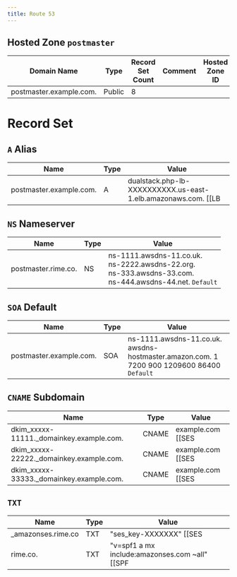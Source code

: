 ```yaml
---
title: Route 53
---
```


## Hosted Zone `postmaster`
Domain Name | Type | Record Set Count | Comment | Hosted Zone ID
----------- | ---- | ---------------- | ------- | --------------
postmaster.example.com. | Public | 8 | |

# Record Set

## `A` Alias
Name | Type | Value
---- | ---- | -----
postmaster.example.com. | A | dualstack.php-lb-XXXXXXXXXX.us-east-1.elb.amazonaws.com. [[LB|Load Balancer#Route 53]]


## `NS` Nameserver
Name | Type | Value
---- | ---- | -----
postmaster.rime.co. | NS | ns-1111.awsdns-11.co.uk. <br> ns-2222.awsdns-22.org. <br> ns-333.awsdns-33.com. <br> ns-444.awsdns-44.net. `Default`

## `SOA` Default
Name | Type | Value
---- | ---- | -----
postmaster.example.com. | SOA | ns-1111.awsdns-11.co.uk. awsdns-hostmaster.amazon.com. 1 7200 900 1209600 86400 `Default`

## `CNAME` Subdomain
Name | Type | Value
---- | ---- | -----
dkim_xxxxx-11111._domainkey.example.com. | CNAME | example.com [[SES|SES#Route-53 - records]]
dkim_xxxxx-22222._domainkey.example.com. | CNAME | example.com [[SES|SES#Route-53 - records]]
dkim_xxxxx-33333._domainkey.example.com. | CNAME | example.com [[SES|SES#Route-53 - records]]

## `TXT`
Name | Type | Value
---- | ---- | -----
_amazonses.rime.co | TXT | "ses_key-XXXXXXX" [[SES|SES#Route-53 - records]]
rime.co. | TXT | "v=spf1 a mx include:amazonses.com ~all" [[SPF|SES#domain spf]]
